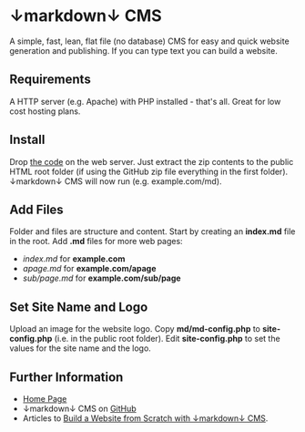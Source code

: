 # ↓markdown↓ CMS

A simple, fast, lean, flat file (no database) CMS for easy and quick website generation and publishing. If you can type text you can build a website.

## Requirements

A HTTP server (e.g. Apache) with PHP installed - that's all. Great for low cost hosting plans.

## Install

Drop [the code](http://one-eye.net/downloads/markdown-cms.zip "↓markdown↓ CMS Zip Fle") on the web server. Just extract the zip contents to the public HTML root folder (if using the GitHub zip file everything in the first folder). ↓markdown↓ CMS will now run (e.g. example.com/md).

## Add Files

Folder and files are structure and content. Start by creating an **index.md** file in the root. Add **.md** files for more web pages:

* _index.md_ for **example.com**
* _apage.md_ for **example.com/apage**
* _sub/page.md_ for **example.com/sub/page**

## Set Site Name and Logo

Upload an image for the website logo. Copy **md/md-config.php** to **site-config.php** (i.e. in the public root folder). Edit **site-config.php** to set the values for the site name and the logo.

## Further Information

* [Home Page](http://one-eye.net/md/ "↓markdown↓ CMS Home Page")
* ↓markdown↓ CMS on [GitHub](https://github.com/GR8DAN/markdown-CMS "↓markdown↓ CMS on GitHub")
* Articles to [Build a Website from Scratch with ↓markdown↓ CMS](http://one-eye.net/md_cms/build-a-website-from-scratch "Articles on Using ↓markdown↓ CMS"). 

